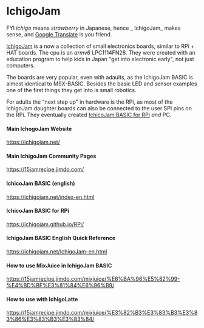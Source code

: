 # IchigoJam
FYI _ichigo_ means _strawberry_ in Japanese, hence _ IchigoJam_ makes sense, and [Google Translate](https://translate.google.com/) is you friend.

[IchigoJam](https://ichigojam.net/) is a now a collection of small electronics boards, similar to RPi + HAT boards. The cpu is an _armv6_ LPC1114FN28. They were created with an education program to help kids in Japan "get into electronic early", not just computers.

The boards are very popular, even with adaults, as the IchigoJam BASIC is almost identical to MSX-BASIC. Besides the basic LED and sensor examples one of the first things they get into is small robotics.

For adults the "next step up" in hardware is the RPi, as most of the IchigoJam daughter boards can also be connected to the user SPI pins on the RPi. They eventually created [IchicoJam BASIC for RPi](https://ichigojam.github.io/RPi/) _and_ PC.

#### Main IchogoJam Website
https://ichigojam.net/

#### Main IchigoJam Community Pages
https://15jamrecipe.jimdo.com/

#### IchicoJam BASIC (english)
https://ichigojam.net/index-en.html

#### IchicoJam BASIC for RPi
https://ichigojam.github.io/RPi/

#### IchigoJam BASIC English Quick Reference
https://ichigojam.net/IchigoJam-en.html

#### How to use MixJuice in IchigoJam BASIC
https://15jamrecipe.jimdo.com/mixjuice/%E6%BA%96%E5%82%99-%E4%BD%BF%E3%81%84%E6%96%B9/

#### How to use with IchigoLatte
https://15jamrecipe.jimdo.com/mixjuice/%E3%82%B3%E3%83%B3%E3%83%86%E3%83%B3%E3%83%84/

